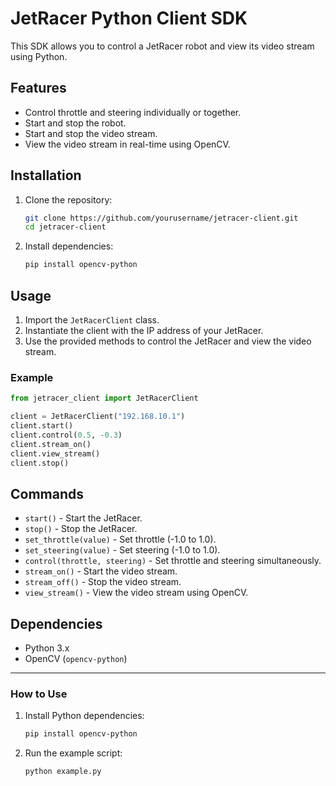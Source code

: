 # JetRacer Python Client SDK

This SDK allows you to control a JetRacer robot and view its video stream using Python.

## Features
- Control throttle and steering individually or together.
- Start and stop the robot.
- Start and stop the video stream.
- View the video stream in real-time using OpenCV.

## Installation

1. Clone the repository:
   ```bash
   git clone https://github.com/yourusername/jetracer-client.git
   cd jetracer-client
   ```

2. Install dependencies:
   ```bash 
   pip install opencv-python
   ```

## Usage

1. Import the `JetRacerClient` class.
2. Instantiate the client with the IP address of your JetRacer.
3. Use the provided methods to control the JetRacer and view the video stream.

### Example
```python
from jetracer_client import JetRacerClient

client = JetRacerClient("192.168.10.1")
client.start()
client.control(0.5, -0.3)
client.stream_on()
client.view_stream()
client.stop()
```

## Commands

- `start()` - Start the JetRacer.
- `stop()` - Stop the JetRacer.
- `set_throttle(value)` - Set throttle (-1.0 to 1.0).
- `set_steering(value)` - Set steering (-1.0 to 1.0).
- `control(throttle, steering)` - Set throttle and steering simultaneously.
- `stream_on()` - Start the video stream.
- `stream_off()` - Stop the video stream.
- `view_stream()` - View the video stream using OpenCV.

## Dependencies
- Python 3.x
- OpenCV (`opencv-python`)


---

### **How to Use**

1. Install Python dependencies:
   ```bash
   pip install opencv-python
   ```

2. Run the example script:
   ```bash
   python example.py
   ```

